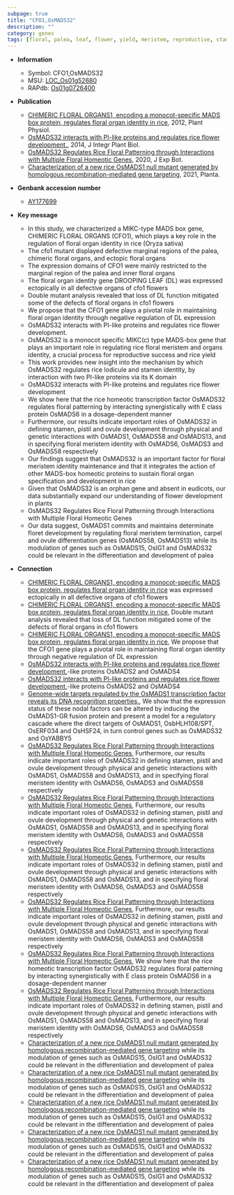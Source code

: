```yaml
---
subpage: true
title: "CFO1,OsMADS32"
description: ""
category: genes
tags: [floral, palea, leaf, flower, yield, meristem, reproductive, stamen, flower development, transcription factor, development, floral meristem, floral organ, ovule]
---
```


* **Information**  
    + Symbol: CFO1,OsMADS32  
    + MSU: [LOC_Os01g52680](http://rice.plantbiology.msu.edu/cgi-bin/ORF_infopage.cgi?orf=LOC_Os01g52680)  
    + RAPdb: [Os01g0726400](http://rapdb.dna.affrc.go.jp/viewer/gbrowse_details/irgsp1?name=Os01g0726400)  

* **Publication**  
    + [CHIMERIC FLORAL ORGANS1, encoding a monocot-specific MADS box protein, regulates floral organ identity in rice](http://www.ncbi.nlm.nih.gov/pubmed?term=CHIMERIC+FLORAL+ORGANS1,+encoding+a+monocot-specific+MADS+box+protein,+regulates+floral+organ+identity+in+rice%5BTitle%5D), 2012, Plant Physiol.
    + [OsMADS32 interacts with PI-like proteins and regulates rice flower development.](http://www.ncbi.nlm.nih.gov/pubmed?term=OsMADS32+interacts+with+PI-like+proteins+and+regulates+rice+flower+development.%5BTitle%5D), 2014, J Integr Plant Biol.
    + [OsMADS32 Regulates Rice Floral Patterning through Interactions with Multiple Floral Homeotic Genes](http://www.ncbi.nlm.nih.gov/pubmed?term=OsMADS32+Regulates+Rice+Floral+Patterning+through+Interactions+with+Multiple+Floral+Homeotic+Genes%5BTitle%5D), 2020, J Exp Bot.
    + [Characterization of a new rice OsMADS1 null mutant generated by homologous recombination-mediated gene targeting](http://www.ncbi.nlm.nih.gov/pubmed?term=Characterization+of+a+new+rice+OsMADS1+null+mutant+generated+by+homologous+recombination-mediated+gene+targeting%5BTitle%5D), 2021, Planta.

* **Genbank accession number**  
    + [AY177699](http://www.ncbi.nlm.nih.gov/nuccore/AY177699)

* **Key message**  
    + In this study, we characterized a MIKC-type MADS box gene, CHIMERIC FLORAL ORGANS (CFO1), which plays a key role in the regulation of floral organ identity in rice (Oryza sativa)
    + The cfo1 mutant displayed defective marginal regions of the palea, chimeric floral organs, and ectopic floral organs
    + The expression domains of CFO1 were mainly restricted to the marginal region of the palea and inner floral organs
    + The floral organ identity gene DROOPING LEAF (DL) was expressed ectopically in all defective organs of cfo1 flowers
    + Double mutant analysis revealed that loss of DL function mitigated some of the defects of floral organs in cfo1 flowers
    + We propose that the CFO1 gene plays a pivotal role in maintaining floral organ identity through negative regulation of DL expression
    + OsMADS32 interacts with PI-like proteins and regulates rice flower development.
    + OsMADS32 is a monocot specific MIKC(c) type MADS-box gene that plays an important role in regulating rice floral meristem and organs identity, a crucial process for reproductive success and rice yield
    + This work provides new insight into the mechanism by which OsMADS32 regulates rice lodicule and stamen identity, by interaction with two PI-like proteins via its K domain
    + OsMADS32 interacts with PI-like proteins and regulates rice flower development
    + We show here that the rice homeotic transcription factor OsMADS32 regulates floral patterning by interacting synergistically with E class protein OsMADS6 in a dosage-dependent manner
    + Furthermore, our results indicate important roles of OsMADS32 in defining stamen, pistil and ovule development through physical and genetic interactions with OsMADS1, OsMADS58 and OsMADS13, and in specifying floral meristem identity with OsMADS6, OsMADS3 and OsMADS58 respectively
    + Our findings suggest that OsMADS32 is an important factor for floral meristem identity maintenance and that it integrates the action of other MADS-box homeotic proteins to sustain floral organ specification and development in rice
    + Given that OsMADS32 is an orphan gene and absent in eudicots, our data substantially expand our understanding of flower development in plants
    + OsMADS32 Regulates Rice Floral Patterning through Interactions with Multiple Floral Homeotic Genes
    + Our data suggest, OsMADS1 commits and maintains determinate floret development by regulating floral meristem termination, carpel and ovule differentiation genes (OsMADS58, OsMADS13) while its modulation of genes such as OsMADS15, OsIG1 and OsMADS32 could be relevant in the differentiation and development of palea

* **Connection**  
    + [CHIMERIC FLORAL ORGANS1, encoding a monocot-specific MADS box protein, regulates floral organ identity in rice](DL) was expressed ectopically in all defective organs of cfo1 flowers
    + [CHIMERIC FLORAL ORGANS1, encoding a monocot-specific MADS box protein, regulates floral organ identity in rice](http://www.ncbi.nlm.nih.gov/pubmed?term=CHIMERIC+FLORAL+ORGANS1,+encoding+a+monocot-specific+MADS+box+protein,+regulates+floral+organ+identity+in+rice%5BTitle%5D), Double mutant analysis revealed that loss of DL function mitigated some of the defects of floral organs in cfo1 flowers
    + [CHIMERIC FLORAL ORGANS1, encoding a monocot-specific MADS box protein, regulates floral organ identity in rice](http://www.ncbi.nlm.nih.gov/pubmed?term=CHIMERIC+FLORAL+ORGANS1,+encoding+a+monocot-specific+MADS+box+protein,+regulates+floral+organ+identity+in+rice%5BTitle%5D), We propose that the CFO1 gene plays a pivotal role in maintaining floral organ identity through negative regulation of DL expression
    + [OsMADS32 interacts with PI-like proteins and regulates rice flower development.](PI)-like proteins OsMADS2 and OsMADS4
    + [OsMADS32 interacts with PI-like proteins and regulates rice flower development.](PI)-like proteins OsMADS2 and OsMADS4
    + [Genome-wide targets regulated by the OsMADS1 transcription factor reveals its DNA recognition properties.](http://www.ncbi.nlm.nih.gov/pubmed?term=Genome-wide+targets+regulated+by+the+OsMADS1+transcription+factor+reveals+its+DNA+recognition+properties.%5BTitle%5D), We show that the expression status of these nodal factors can be altered by inducing the OsMADS1-GR fusion protein and present a model for a regulatory cascade where the direct targets of OsMADS1, OsbHLH108/SPT, OsERF034 and OsHSF24, in turn control genes such as OsMADS32 and OsYABBY5
    + [OsMADS32 Regulates Rice Floral Patterning through Interactions with Multiple Floral Homeotic Genes](http://www.ncbi.nlm.nih.gov/pubmed?term=OsMADS32+Regulates+Rice+Floral+Patterning+through+Interactions+with+Multiple+Floral+Homeotic+Genes%5BTitle%5D),  Furthermore, our results indicate important roles of OsMADS32 in defining stamen, pistil and ovule development through physical and genetic interactions with OsMADS1, OsMADS58 and OsMADS13, and in specifying floral meristem identity with OsMADS6, OsMADS3 and OsMADS58 respectively
    + [OsMADS32 Regulates Rice Floral Patterning through Interactions with Multiple Floral Homeotic Genes](http://www.ncbi.nlm.nih.gov/pubmed?term=OsMADS32+Regulates+Rice+Floral+Patterning+through+Interactions+with+Multiple+Floral+Homeotic+Genes%5BTitle%5D),  Furthermore, our results indicate important roles of OsMADS32 in defining stamen, pistil and ovule development through physical and genetic interactions with OsMADS1, OsMADS58 and OsMADS13, and in specifying floral meristem identity with OsMADS6, OsMADS3 and OsMADS58 respectively
    + [OsMADS32 Regulates Rice Floral Patterning through Interactions with Multiple Floral Homeotic Genes](http://www.ncbi.nlm.nih.gov/pubmed?term=OsMADS32+Regulates+Rice+Floral+Patterning+through+Interactions+with+Multiple+Floral+Homeotic+Genes%5BTitle%5D),  Furthermore, our results indicate important roles of OsMADS32 in defining stamen, pistil and ovule development through physical and genetic interactions with OsMADS1, OsMADS58 and OsMADS13, and in specifying floral meristem identity with OsMADS6, OsMADS3 and OsMADS58 respectively
    + [OsMADS32 Regulates Rice Floral Patterning through Interactions with Multiple Floral Homeotic Genes](http://www.ncbi.nlm.nih.gov/pubmed?term=OsMADS32+Regulates+Rice+Floral+Patterning+through+Interactions+with+Multiple+Floral+Homeotic+Genes%5BTitle%5D),  Furthermore, our results indicate important roles of OsMADS32 in defining stamen, pistil and ovule development through physical and genetic interactions with OsMADS1, OsMADS58 and OsMADS13, and in specifying floral meristem identity with OsMADS6, OsMADS3 and OsMADS58 respectively
    + [OsMADS32 Regulates Rice Floral Patterning through Interactions with Multiple Floral Homeotic Genes](http://www.ncbi.nlm.nih.gov/pubmed?term=OsMADS32+Regulates+Rice+Floral+Patterning+through+Interactions+with+Multiple+Floral+Homeotic+Genes%5BTitle%5D),  We show here that the rice homeotic transcription factor OsMADS32 regulates floral patterning by interacting synergistically with E class protein OsMADS6 in a dosage-dependent manner
    + [OsMADS32 Regulates Rice Floral Patterning through Interactions with Multiple Floral Homeotic Genes](http://www.ncbi.nlm.nih.gov/pubmed?term=OsMADS32+Regulates+Rice+Floral+Patterning+through+Interactions+with+Multiple+Floral+Homeotic+Genes%5BTitle%5D),  Furthermore, our results indicate important roles of OsMADS32 in defining stamen, pistil and ovule development through physical and genetic interactions with OsMADS1, OsMADS58 and OsMADS13, and in specifying floral meristem identity with OsMADS6, OsMADS3 and OsMADS58 respectively
    + [Characterization of a new rice OsMADS1 null mutant generated by homologous recombination-mediated gene targeting](OsMADS58,+OsMADS13) while its modulation of genes such as OsMADS15, OsIG1 and OsMADS32 could be relevant in the differentiation and development of palea
    + [Characterization of a new rice OsMADS1 null mutant generated by homologous recombination-mediated gene targeting](OsMADS58,+OsMADS13) while its modulation of genes such as OsMADS15, OsIG1 and OsMADS32 could be relevant in the differentiation and development of palea
    + [Characterization of a new rice OsMADS1 null mutant generated by homologous recombination-mediated gene targeting](OsMADS58,+OsMADS13) while its modulation of genes such as OsMADS15, OsIG1 and OsMADS32 could be relevant in the differentiation and development of palea
    + [Characterization of a new rice OsMADS1 null mutant generated by homologous recombination-mediated gene targeting](OsMADS58,+OsMADS13) while its modulation of genes such as OsMADS15, OsIG1 and OsMADS32 could be relevant in the differentiation and development of palea
    + [Characterization of a new rice OsMADS1 null mutant generated by homologous recombination-mediated gene targeting](OsMADS58,+OsMADS13) while its modulation of genes such as OsMADS15, OsIG1 and OsMADS32 could be relevant in the differentiation and development of palea



